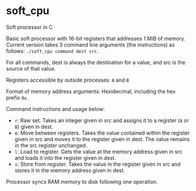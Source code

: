 # soft_cpu
Soft processor in C

Basic soft processor with 16-bit registers that addresses 1 MiB of memory. Current version takes 3 command line arguments (the instructions) as follows: `./soft_cpu command dest src.`

For all commands, dest is always the destination for a value, and src is the source of that value.

Registers accessible by outside processes: `A` and `B`

Format of memory address arguments: Hexidecimal, including the hex prefix `0x`.

Command instructions and usage below:
 *  `r`: Raw set. Takes an integer given in src and assigns it to a register (`A` or `B`) given in dest.
 *  `m`: Move between registers. Takes the value contained within the register given in src and moves it to the register given in dest. The value remains in the src register unchanged.
 *  `l`: Load to register. Gets the value at the memory address given in src and loads it into the register given in dest. 
 *  `s`: Store from register. Takes the value in the register given in src and stores it in the memory address given in dest.

Processor syncs RAM memory to disk following one operation.


